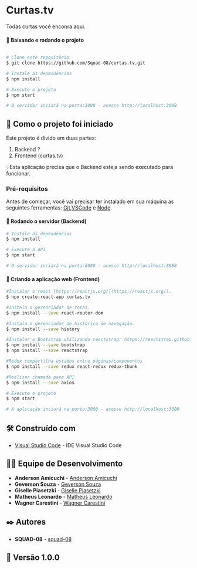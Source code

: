# Curtas.tv
Todas curtas você enconra aqui.

#### 🧭 Baixando e rodando o projeto
```bash

# Clone este repositório
$ git clone https://github.com/Squad-08/curtas.tv.git

# Instale as dependências
$ npm install

# Execute o projeto
$ npm start

# O servidor inciará na porta:3000 - acesse http://localhost:3000 

```

## 🚀 Como o projeto foi iniciado

Este projeto é divido em duas partes:
1. Backend ? 
2. Frontend (curtas.tv) 

💡Esta aplicação precisa que o Backend esteja sendo executado para funcionar.

### Pré-requisitos

Antes de começar, você vai precisar ter instalado em sua máquina as seguintes ferramentas:
[Git](https://git-scm.com),[VSCode](https://code.visualstudio.com/) e [Node](https://nodejs.org/en/).

#### 🎲 Rodando o servidor (Backend)

```bash
# Instale as dependências
$ npm install

# Execute a API
$ npm start

# O servidor inciará na porta:8080 - acesse http://localhost:8080 

```
#### 🎲 Criando a aplicação web (Frontend)

```bash
#Instalar o react [https://reactjs.org/](https://reactjs.org/).
$ npx create-react-app curtas.tv

#Instala o gerenciador de rotas.
$ npm install --save react-router-dom

#Instala o gerenciador de histórico de navegação.
$ npm install --save history

#Instalar o Bootstrap utilizando reactstrap: https://reactstrap.github.io/
$ npm install --save bootstrap
$ npm install --save reactstrap

#Redux compartilha estados entre páginas/componentes
$ npm install --save redux react-redux redux-thunk

#Realizar chamada para API
$ npm install --save axios

# Execute o projeto
$ npm start

# A aplicação inciará na porta:3000 - acesse http://localhost:3000 

```

## 🛠️ Construído com

* [Visual Studio Code](https://code.visualstudio.com/) - IDE Visual Studio Code

## 👨‍💻 Equipe de Desenvolvimento

* **Anderson Amicuchi** - [Anderson Amicuchi](https://www.linkedin.com/in/amicuchi/)
* **Geverson Souza** - [Geverson Souza](https://www.linkedin.com/in/geverson-souza-033aa193/)
* **Giselle Piasetzki** - [Giselle Piasetzki]( https://www.linkedin.com/in/giselle-carolina-piasetzki-ba216a134/)
* **Matheus Leonardo** - [Matheus Leonardo](https://linkedin.com.br/)
* **Wagner Carestini** - [Wagner Carestini]( https://www.linkedin.com/in/wagnercarestini/)

## ✒️ Autores

* **SQUAD-08** - [squad-08]( https://github.com/orgs/Squad-08/projects/1)

## 📌 Versão 1.0.0
